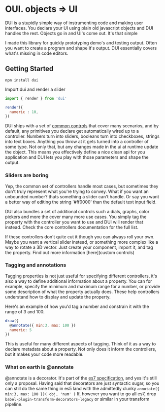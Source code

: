 # OUI. objects => UI

DUI is a stupidly simple way of instrumenting code and making user interfaces.
You declare your UI using plain old javascript objects and DUI handles the rest.
Objects go in and UI's come out. It's that simple

I made this library for quickly prototyping demo's and testing output. Often you
want to create a program and shape it's output. DUI essentially covers what's
missing in code editors.


## Getting Started

`npm install dui`

Import dui and render a slider
```javascript
import { render } from 'dui'

render({
  numeric : 10,
})
```

DUI ships with a set of [common controls](marklundin/core-controllers) that cover
many scenarios, and by default, any primitives you declare get automatically wired
up to a controller. Numbers turn into sliders, booleans turn into checkboxes, strings
into text boxes. Anything you throw at it gets turned into a controller of some type.
Not only that, but any changes made in the ui at runtime update the object. This means
you effectively define a nice clean api for you application and DUI lets you play
with those parameters and shape the output.


### Sliders are boring
Yep, the common set of controllers handle most cases, but sometimes they don't
truly represent what you're trying to convey. What if you want an unbounded number?
thats something a slider can't handle. Or say you want a better way of editing
the string '#ff0000' than the default text input field.

DUI also bundles a set of additional controls such a dials, graphs, color pickers
and more the cover many more use cases. You simply tag the property with the controller
you want to use and DUI will render that instead. Check the core controllers
documentation for the full list.

If these controllers don't quite cut it though you can always roll your own. Maybe you
want a vertical slider instead, or something more complex like a way to rotate a 3D
vector. Just create your component, import it, and tag the property. Find out more
information [here](custom controls)


### Tagging and annotations
Tagging properties is not just useful for specifying different controllers, it's
also a way to define additional information about a property. You can for example,
specify the minimum and maximum range for a number, or provide some description
of what the property actually does. These help controllers understand how to display
and update the property.

Here's an example of how you'd tag a number and constrain it with the range of 3 and 100.

```javascript
draw({
  @annotate({ min:3, max: 100 })
  numeric: 5
})
```

This is useful for many different aspects of tagging. Think of it as a way to
declare metadata about a property. Not only does it inform the controllers, but
it makes your code more readable.


### What on earth is @annotate
@annotate is a decorator. It's part of the [es7 specification](https://github.com/wycats/javascript-decorators),
and yes it's still only a proposal. Having said that decorators are just syntactic sugar,
so you can still do the same thing in es5 land with the admittedly clunky `annotate({ min:3, max: 100 })( obj, 'num' )`
If, however you want to go all es7, drop `babel-plugin-transform-decorators-legacy`
or similar in your transform pipeline.
